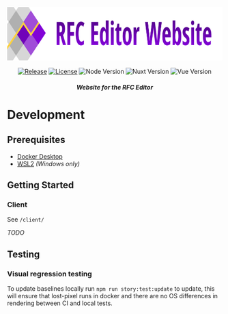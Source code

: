 <div align="center">
  
<img src="https://raw.githubusercontent.com/ietf-tools/common/main/assets/logos/rfced-www.svg" alt="RFC" height="125" />

[![Release](https://img.shields.io/github/release/ietf-tools/rfced-www.svg?style=flat&maxAge=300)](https://github.com/ietf-tools/rfced-www/releases)
[![License](https://img.shields.io/github/license/ietf-tools/rfced-www)](https://github.com/ietf-tools/rfced-www/blob/main/LICENSE)
![Node Version](https://img.shields.io/badge/node.js-20-green?logo=node.js&logoColor=white)
![Nuxt Version](https://img.shields.io/badge/nuxt-3-green?logo=nuxt.js&logoColor=white)
![Vue Version](https://img.shields.io/badge/vue-3-green?logo=vue.js&logoColor=white)

##### Website for the RFC Editor

</div>

# Development

## Prerequisites

- [Docker Desktop](https://www.docker.com/products/docker-desktop/)
- [WSL2](https://learn.microsoft.com/en-us/windows/wsl/install) *(Windows only)*

## Getting Started

### Client

See `/client/` 

*TODO*

## Testing

### Visual regression testing

To update baselines locally run `npm run story:test:update` to update, this will ensure that lost-pixel runs in docker and there are no OS differences in rendering between CI and local tests.